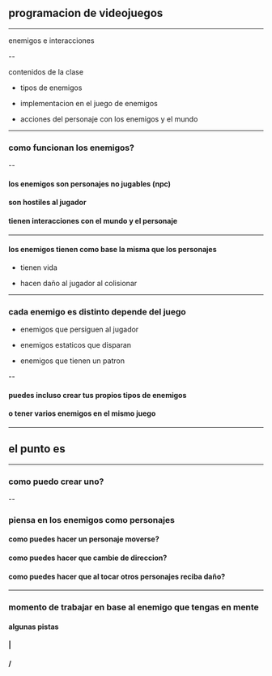 ## programacion de videojuegos
---
 enemigos e interacciones 


--

contenidos de la clase

* tipos de enemigos 

* implementacion en el juego de enemigos 

* acciones del personaje con los enemigos y el mundo

---

### como funcionan los enemigos?

--

#### los enemigos son personajes no jugables (npc)

#### son hostiles al jugador 

#### tienen interacciones con el mundo y el personaje

---

#### los enemigos tienen como base la misma que los personajes

* tienen vida 

* hacen daño al jugador al colisionar 

---

### cada enemigo es distinto depende del juego

* enemigos que persiguen al jugador

* enemigos estaticos que disparan

* enemigos que tienen un patron

--

#### puedes incluso crear tus propios tipos de enemigos

#### o tener varios enemigos en el mismo juego

---

## el punto es
---
### como puedo crear uno?

--

### piensa en los enemigos como personajes

#### como puedes hacer un personaje moverse?

#### como puedes hacer que cambie de direccion?

#### como puedes hacer que al tocar otros personajes reciba daño?

---

### momento de trabajar en base al enemigo que tengas en mente
#### algunas pistas
#### |
#### \/
